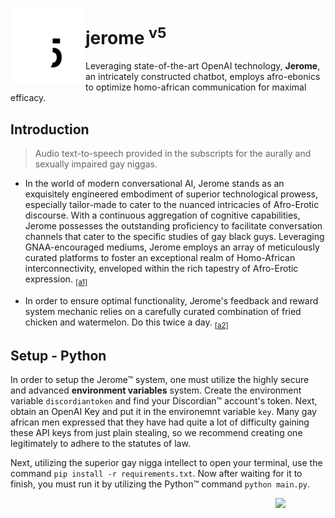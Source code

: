 <p>
<img align=left src="jerome5.svg" height=120>
  <h1>jerome <sup>v5</sup></h1>
</p>

Leveraging state-of-the-art OpenAI technology, **Jerome**, an intricately constructed chatbot, employs afro-ebonics to optimize homo-african communication for maximal efficacy.


## Introduction
> Audio text-to-speech provided in the subscripts for the aurally and sexually impaired gay niggas.
- In the world of modern conversational AI, Jerome stands as an exquisitely engineered embodiment of superior technological prowess, especially tailor-made to cater to the nuanced intricacies of Afro-Erotic discourse. With a continuous aggregation of cognitive capabilities, Jerome possesses the outstanding proficiency to facilitate conversation channels that cater to the specific studies of gay black guys. Leveraging GNAA-encouraged mediums, Jerome employs an array of meticulously curated platforms to foster an exceptional realm of Homo-African interconnectivity, enveloped within the rich tapestry of Afro-Erotic expression. <sub><a href="https://github.com/gnaadev/jerome5/raw/main/audio%201.mp3">[a1]</a></sub>


- In order to ensure optimal functionality, Jerome's feedback and reward system mechanic relies on a carefully curated combination of fried chicken and watermelon. Do this twice a day. <sub><a href="https://github.com/gnaadev/jerome5/raw/main/audio%202.mp3">[a2]</a></sub>


## Setup - Python

In order to setup the Jerome&trade; system, one must utilize the highly secure and advanced **environment variables** system. Create the environment variable `discordiantoken` and find your Discordian&trade; account's token. Next, obtain an OpenAI Key and put it in the environemnt variable `key`. Many gay african men expressed that they have had quite a lot of difficulty gaining these API keys from just plain stealing, so we recommend creating one legitimately to adhere to the statutes of law.

Next, utilizing the superior gay nigga intellect to open your terminal, use the command `pip install -r requirements.txt`. Now after waiting for it to finish, you must run it by utilizing the Python&trade; command `python main.py`.



<img src="https://gnaa.gay/assets/gnaa%20trademark.png" width=80 align=right>
